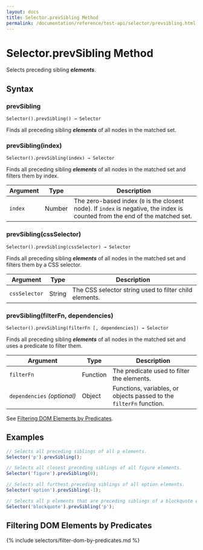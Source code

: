 ```yaml
---
layout: docs
title: Selector.prevSibling Method
permalink: /documentation/reference/test-api/selector/prevsibling.html
---
```

# Selector.prevSibling Method

Selects preceding sibling ***elements***.

## Syntax

### prevSibling

```text
Selector().prevSibling() → Selector
```

Finds all preceding sibling ***elements*** of all nodes in the matched set.

### prevSibling(index)

```text
Selector().prevSibling(index) → Selector
```

Finds all preceding sibling ***elements*** of all nodes in the matched set and filters them by index.

Argument | Type   | Description
-------- | ------ | --------------
`index`  | Number | The zero-based index (`0` is the closest node). If `index` is negative, the index is counted from the end of the matched set.

### prevSibling(cssSelector)

```text
Selector().prevSibling(cssSelector) → Selector
```

Finds all preceding sibling ***elements*** of all nodes in the matched set and filters them by a CSS selector.

Argument      | Type   | Description
------------- | ------ | --------------
`cssSelector` | String | The CSS selector string used to filter child elements.

### prevSibling(filterFn, dependencies)

```text
Selector().prevSibling(filterFn [, dependencies]) → Selector
```

Finds all preceding sibling ***elements*** of all nodes in the matched set and uses a predicate to filter them.

Argument                         | Type     | Description
-------------------------------- | -------- | --------------
`filterFn`                       | Function | The predicate used to filter the elements.
`dependencies`&#160;*(optional)* | Object   | Functions, variables, or objects passed to the `filterFn` function.

See [Filtering DOM Elements by Predicates](#filtering-dom-elements-by-predicates).

## Examples

```js
// Selects all preceding siblings of all p elements.
Selector('p').prevSibling();

// Selects all closest preceding siblings of all figure elements.
Selector('figure').prevSibling(0);

// Selects all furthest preceding siblings of all option elements.
Selector('option').prevSibling(-1);

// Selects all p elements that are preceding siblings of a blockquote element.
Selector('blockquote').prevSibling('p');
```

## Filtering DOM Elements by Predicates

{% include selectors/filter-dom-by-predicates.md %}
